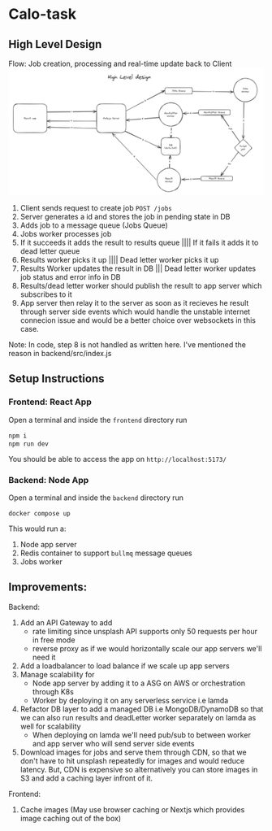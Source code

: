 # Calo-task

## High Level Design
Flow: Job creation, processing and real-time update back to Client
![High level design](high-level-design.png)
1. Client sends request to create job `POST /jobs`
2. Server generates a id and stores the job in pending state in DB
3. Adds job to a message queue (Jobs Queue)
4. Jobs worker processes job
5. If it succeeds it adds the result to results queue |||| If it fails it adds it to dead letter queue
6. Results worker picks it up |||| Dead letter worker picks it up
7. Results Worker updates the result in DB ||| Dead letter worker updates job status and error info in DB
8. Results/dead letter worker should publish the result to app server which subscribes to it
9. App server then relay it to the server as soon as it recieves he result through server side events which would
handle the unstable internet connecion issue and would be a better choice over websockets in this case.

Note: In code, step 8 is not handled as written here. I've mentioned the reason in backend/src/index.js

## Setup Instructions
### Frontend: React App
Open a terminal and inside the `frontend` directory run 
```
npm i
npm run dev
```
You should be able to access the app on `http://localhost:5173/`


### Backend: Node App
Open a terminal and inside the `backend` directory run
```
docker compose up
```
This would run a:
1. Node app server
2. Redis container to support `bullmq` message queues
3. Jobs worker

## Improvements:
Backend:
1. Add an API Gateway to add
    - rate limiting since unsplash API supports only 50 requests per hour in free mode
    - reverse proxy as if we would horizontally scale our app servers we'll need it
2. Add a loadbalancer to load balance if we scale up app servers
2. Manage scalability for
    - Node app server by adding it to a ASG on AWS or orchestration through K8s
    - Worker by deploying it on any serverless service i.e lamda
3. Refactor DB layer to add a managed DB i.e MongoDB/DynamoDB so that we can also run results and deadLetter worker separately on lamda as well for scalability
    - When deploying on lamda we'll need pub/sub to between worker and app server who will send server side events
4. Download images for jobs and serve them through CDN, so that we don't have to hit unsplash repeatedly for images and would reduce latency. But, CDN is expensive so alternatively you can store images in S3 and add a caching layer infront of it.

Frontend:
1. Cache images (May use browser caching or Nextjs which provides image caching out of the box)